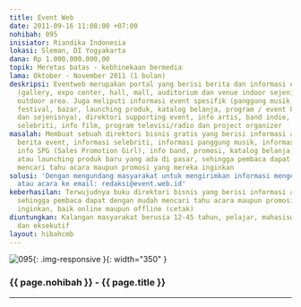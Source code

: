 ```yaml
---
title: Event Web
date: 2011-09-16 11:08:00 +07:00
nohibah: 095
inisiator: Riandika Indonesia
lokasi: Sleman, DI Yogyakarta
dana: Rp 1.000.000.000,00
topik: Meretas batas - kebhinekaan bermedia
lama: Oktober - November 2011 (1 bulan)
deskripsi: Eventweb merupakan portal yang berisi berita dan informasi event indoor
  (gallery, expo center, hall, mall, auditorium dan venue indoor sejenisnya) serta
  outdoor area. Juga meliputi informasi event spesifik (panggung musik, pameran, lomba,
  festival, bazar, launching produk, katalog belanja, program / event khusus, party,
  dan sejenisnya), direktori supporting event, info artis, band indie, info SPG, info
  selebriti, info film, program televisi/radio dan project organizer
masalah: Membuat sebuah direktori bisnis gratis yang berisi informasi acara di Indonesia,
  berita event, informasi selebriti, informasi panggung musik, informasi Pameran,
  info SPG (Sales Promotion Girl), info band, promosi, katalog belanja, penawaran
  atau launching produk baru yang ada di pasar, sehingga pembaca dapat dengan mudah
  mencari tahu acara maupun promosi yang mereka inginkan
solusi: 'Dengan mengundang masyarakat untuk mengirimkan informasi mengenai suatu promosi
  atau acara ke email: redaksi@event.web.id'
keberhasilan: Terwujudnya buku direktori bisnis yang berisi informasi acara dan promosi
  sehingga pembaca dapat dengan mudah mencari tahu acara maupun promosi yang mereka
  inginkan, baik online maupun offline (cetak)
diuntungkan: Kalangan masyarakat berusia 12-45 tahun, pelajar, mahasiswa, PNS, swasta,
  dan eksekutif
layout: hibahcmb
---
```


![095](/static/img/hibahcmb/095.png){: .img-responsive }{: width="350" }

### {{ page.nohibah }} - {{ page.title }}

---

